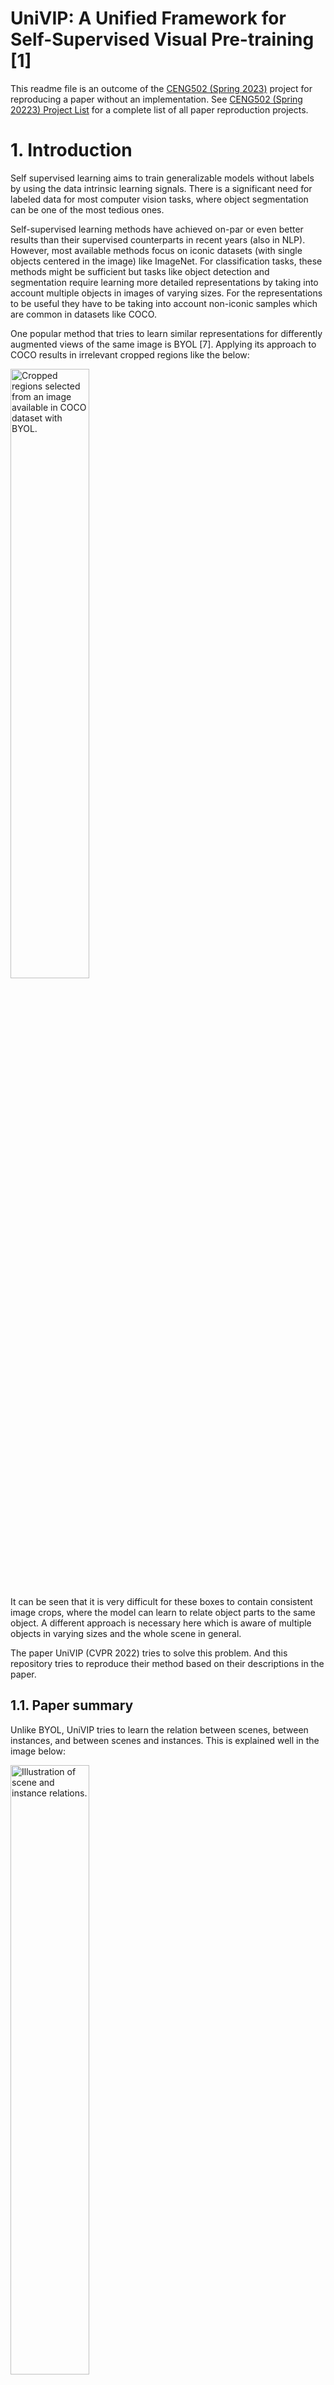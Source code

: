 # UniVIP: A Unified Framework for Self-Supervised Visual Pre-training [1]

This readme file is an outcome of the [CENG502 (Spring 2023)](https://ceng.metu.edu.tr/~skalkan/ADL/) project for reproducing a paper without an implementation. See [CENG502 (Spring 20223) Project List](https://github.com/CENG502-Projects/CENG502-Spring2023) for a complete list of all paper reproduction projects.

# 1. Introduction
Self supervised learning aims to train generalizable models without labels by using the data intrinsic learning signals. There is a significant need for labeled data for most computer vision tasks, where object segmentation can be one of the most tedious ones. 

Self-supervised learning methods have achieved on-par or even better results than their supervised counterparts in recent years (also in NLP). However, most available methods focus on iconic datasets (with single objects centered in the image) like ImageNet. For classification tasks, these methods might be sufficient but tasks like object detection and segmentation require learning more detailed representations by taking into account multiple objects in images of varying sizes. For the representations to be useful they have to be taking into account non-iconic samples which are common in datasets like COCO.

One popular method that tries to learn similar representations for differently augmented views of the same image is BYOL [7]. Applying its approach to COCO results in irrelevant cropped regions like the below:

<img src="imgs/image.png" alt="Cropped regions selected from an image available in COCO dataset with BYOL." style="width: 50%;">

It can be seen that it is very difficult for these boxes to contain consistent image crops, where the model can learn to relate object parts to the same object. A different approach is necessary here which is aware of multiple objects in varying sizes and the whole scene in general.

The paper UniVIP (CVPR 2022) tries to solve this problem. And this repository tries to reproduce their method based on their descriptions in the paper.


## 1.1. Paper summary
Unlike BYOL, UniVIP tries to learn the relation between scenes, between instances, and between scenes and instances. This is explained well in the image below:

<img src="imgs/image-1.png" alt="Illustration of scene and instance relations." style="width: 50%;">

In the image, scenes are similar, objects are part of (related) to scenes, and each object is different from the other. This would be indeed a useful learning guide for SSL. Their contributions are towards accomplishing these:

1. Rather than selecting fully random crops, selecting two random scenes with an overlap (where some objects reside) can solve the inconsistency problem in non-iconic datasets like COCO.
2. If available instances in the image are known, together with the random crops (scenes), they utilize scene-to-scene similarity, instances-to-scene similarity, and instances-to instances dissimilarity.

With these updates they achieve superior results both in single-centric (iconic) datasets like imagenet (classification) and non-iconic datasets like COCO and on multiple different downstream tasks.

It is important to mention that, in the literature, there is a paper which BYOL is very related (might be inspired from) called ORL (Unsupervised Object-Level Representation Learning from Scene Images) [3].

![Learning representation from objects in different images.](imgs/image-2.png)

Basically, they use BYOL to generate representations of images which they later pair into groups with the k-nearest neighbor method. Then with an unsupervised region proposal algorithm (selective search), they generate RoIs. Next, the pre-trained model is to find top-ranked RoI pairs, on top of which a model is trained which they call object-level representation learning. This three-stage method is smartly simplified by UniVIP.


# 2. The method and my interpretation

## 2.1. The original method

The paper uses directly BYOL's approach to generate random crops from images with slight modifications. The steps are  explained below.

## 2.1.1. Scene to scene

For an image x, two different views (scenes) are generated by applying different augmentations called T1 and T2:

<img src="imgs/image-3.png" alt="" style="width: 5%;">

These views are fed to both the online and target network which are not perfectly symmetric (the online network has an additional predictor network appended and the target network is the exponential moving average of the online network). These two different representations are being forced to be close to each other which the cosine similarly loss (which can be represented with mean square error):

<img src="imgs/image-4.png" alt="" style="width: 15%;">

Both images with different augmentations are fed to both networks separately and the symmetric losses are added up to update the online network (teach). Here is the final scene-to-scene loss:

<img src="imgs/image-5.png" alt="" style="width: 15%;">

But scenes are selected if their overlap contains K number of objects (proposal boxes). These force the scenes to be similar, as explained in the next part in more detail.

## 2.1.2. Scene to instance
An unsupervised instance proposal algorithm called selective search is applied to images with:
- 0.5 IoU threshold
- 1/3 to 3/1 ratio aspect ratio limit
- minimum size is at least 64 pixels constraint

Here is a sample scene-scene-instances group:

![Scenes and instances selected from the overlap with selective search.](image.png)
  
Then, scenes are proposed as in the first step like BYOL, but it is required that these scenes have an overlap where K box proposals are fully included. For 20 iterations, different random views (scenes) are generated if this criterion was not full-filled. 

<img src="imgs/image-6.png" alt="" style="width: 15%;">

Finally, as a backup plan, random boxes are generated considering the 3 constraints listed above. 

The instances in the overlaps are cropped from the original image and resized to K 96x96 regions. These K instances are fed to the online network and the output K representation vectors are concatenated and fed to a linear layer to be mapped to a vector of equal size as the scene's representation:

<img src="imgs/image-7.png" alt="" style="width: 13%;">

Then, the same cosine similarity loss is used to calculate the difference between these representations as below:

<img src="imgs/image-8.png" alt="" style="width: 15%;">

Differently, scenes are only fed to the target network while instances are fed to the online network here:

<img src="imgs/image-9.png" alt="" style="width: 15%;">


## 2.1.3. Instance to instance
Here, optimal transport has been used to match instance representations, the more similar ones are pulled together. Without getting into the details, here we try to map K online instance representations to K target instance representations. If two nodes (representations) are more similar they will produce less transportation cost (which will be minimized by the model). 

To calculate the loss costs between nodes will be multiplied by the optimal transportation plan. Costs between nodes can be found with the cosine similarity between representations, the more similar the less the cost:

<img src="imgs/image-10.png" alt="" style="width: 15%;">

Finding the optimal transportation plan is achieved with a fast iterative approach called Sinkhorn-Knopp iteration. This part was not clearly explained in this paper but the paper OTA explains it better[2] (see below). d corresponds to the demander a and s to the supplier b:

![The update formula which is applied for some iterations until converging to a reasonable optimal plan](imgs/image-14.png)

The optimal plan can be found by simply this (where M is related to the cost function):

<img src="imgs/image-15.png" alt="" style="width: 15%;">


Then, according to the UniVIP paper, we need to find the supplier and demander marginal weights with:

<img src="imgs/image-11.png" alt="" style="width: 15%;">

The iterative formula then uses these values to iteratively find the optimal plan Y. If Y is found the loss is:

<img src="imgs/image-12.png" alt="" style="width: 15%;">


Where the final loss turns out to be:

<img src="imgs/image-13.png" alt="" style="width: 15%;">


## 2.2. My interpretation 
## 2.2.1. Scene and instance related
- BYOL applies non-symmetric transformations (T1 and T2). It was not clear whether type 1 or type2 transformations were applied to instances, hence, I stuck with type 1 (no major difference).
- For scene generation random resized cropping with bicubic interpolation is applied in the paper. Since some augmentation produces non-values if the pixel values are not between 0-1 (like color jitter), I have clamped the output of bicubic interpolation back to 0-1.
- While selecting scenes with overlaps, it was not stated in the pseudo-code directly, but I have assumed that the overlap must have an edge larger than 64 pixels and did not increase the count if not (because the continuation would fail to generate K (4) boxes with iou, max_ratio, and min_size limitations anyways). 

## 2.2.2. Sinkhorn related
- I have noticed that OTA paper (which UniVIP refers to), uses a logarithmic version of Sinkhorn iterations. I could not be sure if that is truly the same as Sinkhorn operations hence asked the original author of the logarithmic version (Prof. Gabriel Peyre, see here https://github.com/gpeyre/SinkhornAutoDiff/blob/master/sinkhorn_pointcloud.py).
- As this paper uses Sinkhorn-Knopp optimization inspired by the OTA [2] paper, I used their values for iterations T and epsilon value (50 and 0.1 respectively.). UniVIP did not state these values explicitly.

## 2.2.3. Performance related
- The performance of the method was not clearly stated, but, I have observed a significant boost-up (6 fold compared CPU loading), when changing the `__get_item__()` method of the dataset to perform some operations on the GPU (shared on multiple devices) as follows (`get_concatenated_instances` can benefit a lot from parallelization, as it includes cropping multiple RoIs from images.):

```
scene_one, scene_two, overlapping_boxes = scene_one.to(worker_id), scene_two.to(worker_id), overlapping_boxes.to(worker_id)
concatenated_instances = get_concatenated_instances(img, overlapping_boxes)
if scene_one.shape[0] == 1:
    scene_one, scene_two, concatenated_instances = scene_one.expand(3, -1, -1), scene_two.expand(3, -1, -1), concatenated_instances.expand(K_COMMON_INSTANCES, 3, -1, -1)
```

## 2.2.4. Optimization related
- The paper does not state explicitly, but, BYOL's cosine similarity loss can be interpreted as a mean square error and I have interpreted scene-to-scene and scene-to-instance losses likewise. As in this method:
```
def byol_loss_fn(self, x, y):
    """Cosine similarity is (proportional (/2)) to MSE when x-y are l2 normalized
    https://stats.stackexchange.com/questions/146221/is-cosine-similarity-identical-to-l2-normalized-euclidean-distance"""
    # L2 normalization (Divided L2 norm), hence, resulting l2_norm = 1 --> MSE = cosine_sim 
    x = F.normalize(x, dim=-1, p=2) # 
    y = F.normalize(y, dim=-1, p=2)
    return (2 - 2 * (x * y).sum(dim=-1)).mean()
```
- They say that they use linear warm up in the first 4 epochs to increase the learning rate. I was not sure whether they took a step every epoch or every iteration, hence, I increased it every iteration.

## 2.2.5. Box generation related
- In the paper they state that they apply a naive strategy when it is not possible to get overlapping scenes with K instances in certain trials (20) for every image, in which case they apply a naive strategy (not selective search). They did not clearly explain this part and I have asked the authors. One of them replied that they generated random boxes obeying the constraints applied to selective search proposals (iou_threshold and such). How they did this was also not very clear, so I simply sampled 100 different x,y,w,h values from an acceptable linear distribution and filtered them. If an acceptable box was produced I added it to the proposals, if not, I took the best random box, *even if it has a large IoU than 0.5*, this is because I did not want the training procedure to lose too much time here.
- There were two images in the COCO dataset which had an edge smaller 64 where my code was failing (getting stuck in finding satisfactory scenes). They should have very little impact on the final results, hence, I have discarded these images in the dataset.


# 3. Experiments and results
*NOTE:* This project could not manage to start a fully healthy training. In the final training I was running I observed NaN values in the output of the encoders in the 53th epoch (no NaN value until then). If I had more time I would re-load the final saved weights (checkpoint) and find out the root of the NaN values. Most probably it is not related to overshooting, but, a rare event where boxes or augmentations are causing this error. Sadly, results on downstream tasks like linear probing, object detection, and segmentation could not be generated which require extra training on downstream tasks. Debugging and training self-supervised methods are particularly very difficult and time-consuming as the required training time is 1 to 2 weeks. Even if careful, some problems arise during or after training. Writing a "bug-free" training code requires a lot of time and effort, which is worth it since having the wrong training code will result in wrong results anyways. By being reliable, this project hopefully will be more helpful to the academy and open source community.


## 3.1. Experimental setup

To train the SSL method, first, you need to generate proposal boxes with the selective search for the COCO train2017 dataset. It has also been trained for unlabelled2017 and ImageNet datasets. Then you should run the training code with 8 GPUs (with distributed data-parallel) with 512 batch size (minimum of 32 GB VRAM required). The steps are further explained below:

## 3.2. Running the code
### 3.2.1. Generating box proposals
#### (RECOMMENDED) Using already generated proposals to create filtered Bbox proposals 

From the repo `https://github.com/Jiahao000/ORL/tree/master`, download the non-filtered object proposals generated with selective search. Note that the steps below could have been integrated into a single script for simplicity, but their requirement was understood on the go, hence, they remained as they are (time limitation).

*Repeat the steps below both for train2017 and unlabelled2017 COCO dataset:*
1. To speed up loading the JSON file (~5GB) convert it to a pickle file with `data_ops/generate_proposals/json_to_pkl.py` (specify the path with `file_path`).
2. Filter out small bounding boxes with `data_ops/generate_proposals/post_filter_boxes.py` (specify the path with `TARGET_PKL`).
3. Enumerate the pickle file per image to sort them accordingly with `data_ops/enumerate_bbox.py`. (specify the path with `PICKLE_FILE`).
4. Match boxes with image names with `data_ops/name_pkl.py` (specify the path with `TARGET_PKL`). Note that you have to modify `ANNOTATION_INFO` with `instances_train2017.json` or `image_info_unlabeled2017.json` paths from the COCO dataset.
5. Finally convert the .pkl file contents from lists to tensors with `data_ops/pkl_convert_tensor.py`

At the end, you will have pkl files with bounding box proposals (filtered for 64 min_size according to UniVIP) and image names matched.

#### (NOT RECOMMENDED) Re-generating bounding box proposal generation with selective search

1. Copy the python scripts in `ORL_files` to the repo ORL to run the command `bash dist_selective_search_single_gpu.sh configs/selfsup/orl/coco/stage2/selective_search_train2017.py univip_instances_train2017.json` in ORL (get from `https://github.com/Jiahao000/ORL/tree/2ad64f7389d20cb1d955792aabbe806a7097e6fb` and install runtime.txt dependencies and install this for selective search `pip3 install opencv-contrib-python --upgrade`).
2. Replace the code in `selective_search_iou.py` and `/home/utku/Documents/ODTU/CENG502/project/ORL/openselfsup/datasets/selective_search.py` to apply iou_tresh together with selective search.
3. Then generate the proposal boxes with the selective search for min_size 64.

### 3.2.2. Training the method

1. In `train/dataloader.py`, modify this line to point to your PKL file with the box proposals: `ORI_FILTERED_PKL = <BOX_PROPOSAL_PATH>`. And this line to point to COCO train2017 images: `DATASET_PATH = <train2017>`.
2. Modify `LOG_DIR` in `train/train.py` to the point where you want to log your training progress and weight file. 
3. Set `USE_DDP=True` in `train/train.py`, assuming that you want to train with multiple GPUs. You can adjust the device settings further in this file if you are not satisfied with the current devices.
4. Simply `cd train` and start training with `python3 train.py`. Training will start after the pkl file and the dataset is loaded. (ignore the warning related to CUDA )

# 4. Conclusion
This project tried to reproduce the results of UniVIP which tries to improve self-supervised learning in the vision domain for non-iconic datasets like COCO. The results could not be produced due to persisting errors in the training procedure which arise unexpectedly after very long training (50 epochs take half a day, which was the frequency of the final NaN outputting encoder error.). SSL in images with many objects is an interesting research direction and very important for the industry also. Eventually, I hope that this project will be of help to researchers interested in this field.

# 5. References

1. Z. Li, Y. Zhu, F. Yang, et al., "UniVIP: A Unified Framework for Self-Supervised Visual Pre-training," in Proceedings of the IEEE Computer Society Conference on Computer Vision and Pattern Recognition, 2022, pp. 14607-14616.
2. Z. Ge, S. Liu, Z. Li, et al., "OTA: Optimal Transport Assignment for Object Detection," in Proceedings of the IEEE Computer Society Conference on Computer Vision and Pattern Recognition, 2021, pp. 303-312.
3. J. Xie, X. Zhan, Z. Liu, et al., "Unsupervised Object-Level Representation Learning from Scene Images," in Proceedings of the IEEE Computer Society Conference on Computer Vision and Pattern Recognition, Year, pp. Pages.
4. J. Xie, "ORL," GitHub. [Online]. Available: https://github.com/Jiahao000/ORL.
5. Megvii-BaseDetection, "OTA," GitHub. [Online]. Available: https://github.com/Megvii-BaseDetection/OTA.
6. G. Peyré, "SinkhornAutoDiff - example_sinkhorn_pointcloud.py," GitHub. [Online]. Available: https://github.com/gpeyre/SinkhornAutoDiff/blob/master/example_sinkhorn_pointcloud.py.
7. J.-B. Grill, F. Strub, F. Altché, C. Tallec, P. H. Richemond, E. Buchatskaya, C. Doersch, B. A. Pires, Z. D. Guo, M. G. Azar, B. Piot, K. Kavukcuoglu, and J. Carreira, "Bootstrap your own latent-a new approach to self-supervised learning," in Proceedings of the 34th Conference on Neural Information Processing Systems, Vancouver, Canada, 2020, pp. 21271-21284.

# Contact

Name: Utku Mert Topçuoğlu
email: utkumerttopcuoglu@gmail.com
